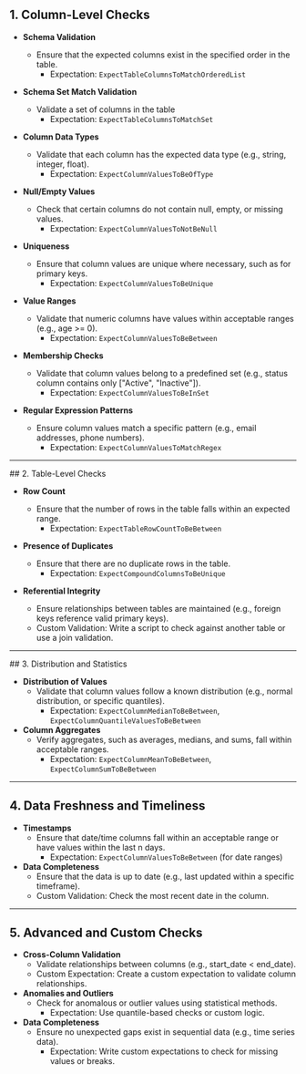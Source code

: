 ## 1. Column-Level Checks
- **Schema Validation**
    - Ensure that the expected columns exist in the specified order in the table.
        - Expectation: `ExpectTableColumnsToMatchOrderedList`

- **Schema Set Match Validation**
    - Validate a set of columns in the table
        - Expectation: `ExpectTableColumnsToMatchSet`

- **Column Data Types**
    - Validate that each column has the expected data type (e.g., string, integer, float).
        - Expectation: `ExpectColumnValuesToBeOfType`

- **Null/Empty Values**
    - Check that certain columns do not contain null, empty, or missing values.
        - Expectation: `ExpectColumnValuesToNotBeNull`

- **Uniqueness**
    - Ensure that column values are unique where necessary, such as for primary keys.
        - Expectation: `ExpectColumnValuesToBeUnique`

- **Value Ranges**
    - Validate that numeric columns have values within acceptable ranges (e.g., age >= 0).
        - Expectation: `ExpectColumnValuesToBeBetween`

- **Membership Checks**
    - Validate that column values belong to a predefined set (e.g., status column contains only ["Active", "Inactive"]).
        - Expectation: `ExpectColumnValuesToBeInSet`

- **Regular Expression Patterns**
    - Ensure column values match a specific pattern (e.g., email addresses, phone numbers).
        - Expectation: `ExpectColumnValuesToMatchRegex`

---

## 2. Table-Level Checks
- **Row Count**
    - Ensure that the number of rows in the table falls within an expected range.
        - Expectation: `ExpectTableRowCountToBeBetween`

- **Presence of Duplicates**
    - Ensure that there are no duplicate rows in the table.
        - Expectation: `ExpectCompoundColumnsToBeUnique`

- **Referential Integrity**
    - Ensure relationships between tables are maintained (e.g., foreign keys reference valid primary keys).
    - Custom Validation: Write a script to check against another table or use a join validation.

---

## 3. Distribution and Statistics
- **Distribution of Values**
    - Validate that column values follow a known distribution (e.g., normal distribution, or specific quantiles).
        - Expectation: `ExpectColumnMedianToBeBetween`, `ExpectColumnQuantileValuesToBeBetween`
- **Column Aggregates**
    - Verify aggregates, such as averages, medians, and sums, fall within acceptable ranges.
        - Expectation: `ExpectColumnMeanToBeBetween`, `ExpectColumnSumToBeBetween`

---

## 4. Data Freshness and Timeliness
- **Timestamps**
    - Ensure that date/time columns fall within an acceptable range or have values within the last n days.
        - Expectation: `ExpectColumnValuesToBeBetween` (for date ranges)
- **Data Completeness**
    - Ensure that the data is up to date (e.g., last updated within a specific timeframe).
    - Custom Validation: Check the most recent date in the column.

---

## 5. Advanced and Custom Checks
- **Cross-Column Validation**
    - Validate relationships between columns (e.g., start_date < end_date).
    - Custom Expectation: Create a custom expectation to validate column relationships.
- **Anomalies and Outliers**
    - Check for anomalous or outlier values using statistical methods.
        - Expectation: Use quantile-based checks or custom logic.
- **Data Completeness**
    - Ensure no unexpected gaps exist in sequential data (e.g., time series data).
        - Expectation: Write custom expectations to check for missing values or breaks.
